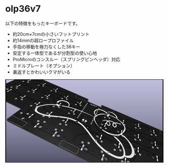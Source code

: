 # olp36v7
以下の特徴をもったキーボードです。
* 約20cm×7cmの小さいフットプリント
* 約14mmの超ロープロファイル
* 手指の移動を極力なくした36キー
* 安定する一体型であるが分割型の使い心地
* ProMicroのコンスルー（スプリングピンヘッダ）対応
* ミドルプレート（オプション）
* 裏返すとかわいいクマがいる

![](./docs/assets/v7pcb.jpg)

